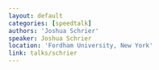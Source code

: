 ```yaml
---
layout: default
categories: [speedtalk]
authors: 'Joshua Schrier'
speaker: Joshua Schrier
location: 'Fordham University, New York'
link: talks/schrier
---
```

